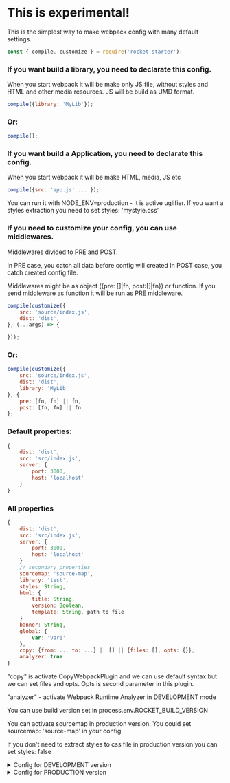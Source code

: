 # This is experimental!

This is the simplest way to make webpack config with many default settings.

```jsx
const { compile, customize } = require('rocket-starter');
```
### If you want build a library, you need to declarate this config.
When you start webpack it will be make only JS file, without styles and HTML and other media resources. JS will be build as UMD format.
```jsx
compile({library: 'MyLib'});
```
### Or:
```jsx
compile();
```
### If you want build a Application, you need to declarate this config.
When you start webpack it will be make HTML, media, JS etc
```jsx
compile({src: 'app.js' ... });
```
You can run it with NODE_ENV=production - it is active uglifier. If you want a styles extraction you need to set styles: 'mystyle.css'

### If you need to customize your config, you can use middlewares.

Middlewares divided to PRE and POST.

In PRE case, you catch all data before config will created
In POST case, you catch created config file.

Middlewares might be as object ({pre: []|fn, post:[]|fn}) or function.
If you send middleware as function it will be run as PRE middleware.
```jsx
compile(customize({
    src: 'source/index.js',
    dist: 'dist',
}, (...args) => {

}));
```
### Or:
```jsx
compile(customize({
    src: 'source/index.js',
    dist: 'dist',
    library: 'MyLib'
}, {
    pre: [fn, fn] || fn,
    post: [fn, fn] || fn
};
```

### Default properties:

```jsx
{
    dist: 'dist',
    src: 'src/index.js',
    server: {
        port: 3000,
        host: 'localhost'
    }
}
```

### All properties

```jsx
{
    dist: 'dist',
    src: 'src/index.js',
    server: {
        port: 3000,
        host: 'localhost'
    }
    // secondary properties
    sourcemap: 'source-map',
    library: 'test',
    styles: String,
    html: {
        title: String,
        version: Boolean,
        template: String, path to file
    }
    banner: String,
    global: {
        var: 'var1'
    },
    copy: {from: ... to: ...} || [] || {files: [], opts: {}},
    analyzer: true    
}
```
"copy" is activate CopyWebpackPlugin and we can use default syntax but we can set files and opts. Opts is second parameter in this plugin.

"analyzer" - activate Webpack Runtime Analyzer in DEVELOPMENT mode

You can use build version set in process.env.ROCKET_BUILD_VERSION

You can activate sourcemap in production version. You could set sourcemap: 'source-map' in your config.

If you don't need to extract styles to css file in production version you can set styles: false

<details>
  <summary>Config for DEVELOPMENT version</summary>
  <pre>
  {
      "cache": true,
      "entry": [
          "/index.js"
      ],
      "devtool": "source-map",
      "output": {
          "publicPath": "/",
          "path": "/dist",
          "filename": "[name].js"
      },
      "stats": {
          "hash": true,
          "version": true,
          "timings": true,
          "assets": true,
          "chunks": true,
          "modules": true,
          "reasons": true,
          "children": true,
          "source": false,
          "errors": true,
          "errorDetails": true,
          "warnings": true,
          "publicPath": true
      },
      "node": {
          "fs": "empty"
      },
      "resolve": {
          "extensions": [
              ".js",
              ".jsx"
          ]
      },
      "devServer": {
          "headers": {
              "Access-Control-Allow-Origin": "*",
              "Access-Control-Allow-Methods": "GET, POST, PUT, DELETE, PATCH, OPTIONS",
              "Access-Control-Allow-Headers": "X-Requested-With, content-type, Authorization"
          },
          "port": 3000,
          "noInfo": true,
          "quiet": false,
          "lazy": false,
          "hot": false,
          "inline": true,
          "stats": "minimal",
          "overlay": {
              "errors": true
          },
          "watchOptions": {
              "aggregateTimeout": 50,
              "ignored": {}
          },
          "historyApiFallback": true,
          "host": "localhost"
      },
      "module": {
          "rules": [
              {
                  "test": /\.html$/,
                  "use": "file-loader?name=[name].[ext]"
              },
              {
                  "test": /\.css$/,
                  "loader": [
                      "style-loader",
                      "css-loader"
                  ]
              },
              {
                  "test": /\.scss/,
                  "loader": [
                      "style-loader",
                      "css-loader",
                      "sass-loader"
                  ]
              },
              {
                  "test": /\.less/,
                  "loader": [
                      "style-loader",
                      "css-loader",
                      "less-loader"
                  ]
              },
              {
                  "test": /\.(js|jsx)$/,
                  "exclude": /node_modules/,
                  "use": [
                      {
                          "loader": "babel-loader",
                          "query": {
                              "cacheDirectory": true,
                              "babelrc": false,
                              "presets": [
                                  [
                                      require.resolve('babel-preset-es2015'), {
                                          modules: false
                                      }
                                  ],
                                  require.resolve('babel-preset-stage-0'),
                                  require.resolve('babel-preset-react')
                              ],
                              "plugins": [
                                  require.resolve('babel-plugin-transform-decorators-legacy')
                              ],
                              "env": {
                                  "production": {
                                      "plugins": [
                                          require.resolve('babel-plugin-transform-react-constant-elements'),
                                          require.resolve('babel-plugin-transform-react-inline-elements'),
                                          require.resolve('babel-plugin-transform-react-pure-class-to-function'),
                                          require.resolve('babel-plugin-transform-react-remove-prop-types'),
                                      ]
                                  }
                              }
                          }
                      }
                  ]
              },
              {
                  "test": /\.(jpe?g|png|gif)$/i,
                  "loaders": [
                      "url-loader?limit=10000&name=images/[name].[ext]"
                  ]
              },
              {
                  "test": /\.(woff(2)?)(\?[a-z0-9=&.]+)?$/,
                  "loader": "url-loader?limit=10000&name=fonts/[name].[ext]"
              },
              {
                  "test": /\.md$/,
                  "loader": "html-loader!markdown-loader"
              },
              {
                  "test": /\.json/,
                  "loader": "json-loader"
              },
              {
                  "test": /\.svg$/,
                  "use": [
                      {
                          "loader": "svg-inline-loader"
                      },
                      {
                          "loader": "svgo-loader",
                          "options": {
                              "plugins": [
                                  {
                                      "removeTitle": true
                                  },
                                  {
                                      "convertColors": {
                                          "shorthex": false
                                      }
                                  },
                                  {
                                      "convertPathData": false
                                  }
                              ]
                          }
                      }
                  ]
              }
          ]
      },
      "plugins": [
          new webpack.optimize.OccurrenceOrderPlugin(),
          new HtmlWebpackPlugin(props.html),
          new webpack.DefinePlugin(Object.assign({
              'process.env': {
                  NODE_ENV: JSON.stringify(process.env.NODE_ENV)
              }
          }, props.global),
          new OpenBrowserPlugin({ url: `http://${props.server.host}:${props.server.port}` }))
      ],
      "externals": []
  }
  </pre>
</details>

<details>
  <summary>Config for PRODUCTION version</summary>
  <pre>
  {
      "cache": true,
      "entry": [
          "/index.js"
      ],
      "devtool": "source-map",
      "output": {
          "publicPath": "/",
          "path": "/dist",
          "filename": "[name].js"
      },
      "stats": {
          "hash": true,
          "version": true,
          "timings": true,
          "assets": true,
          "chunks": true,
          "modules": true,
          "reasons": true,
          "children": true,
          "source": false,
          "errors": true,
          "errorDetails": true,
          "warnings": true,
          "publicPath": true
      },
      "node": {
          "fs": "empty"
      },
      "resolve": {
          "extensions": [
              ".js",
              ".jsx"
          ]
      },
      "devServer": {
          "headers": {
              "Access-Control-Allow-Origin": "*",
              "Access-Control-Allow-Methods": "GET, POST, PUT, DELETE, PATCH, OPTIONS",
              "Access-Control-Allow-Headers": "X-Requested-With, content-type, Authorization"
          },
          "port": 3000,
          "noInfo": true,
          "quiet": false,
          "lazy": false,
          "hot": false,
          "inline": true,
          "stats": "minimal",
          "overlay": {
              "errors": true
          },
          "watchOptions": {
              "aggregateTimeout": 50,
              "ignored": {}
          },
          "historyApiFallback": true,
          "host": "localhost"
      },
      "module": {
          "rules": [
              {
                  "test": /\.html$/,
                  "use": "file-loader?name=[name].[ext]"
              },
              {
                  "test": /\.css$/,
                  "use": [
                      ExtractTextPlugin.extract({
                          fallback: "style-loader",
                          use: { loader: 'css-loader', options: { minimize: true }}
                      })
                  ]
              },
              {
                  "test": /\.scss/,
                  "use": ExtractTextPlugin.extract({
                     fallback: "style-loader",
                     use: [
                         { loader: 'css-loader', options: { minimize: true }},
                         'sass-loader'
                     ]
                 })
              },
              {
                  "test": /\.less/,
                  "use":  ExtractTextPlugin.extract({
                     fallback: "style-loader",
                     use: [
                         { loader: 'css-loader', options: { minimize: true }},
                         'less-loader'
                     ]
                 })
              },
              {
                  "test": /\.(js|jsx)$/,
                  "exclude": /node_modules/,
                  "use": [
                      {
                          "loader": "babel-loader",
                          "query": {
                              "cacheDirectory": true,
                              "babelrc": false,
                              "presets": [
                                  [
                                      require.resolve('babel-preset-es2015'), {
                                          modules: false
                                      }
                                  ],
                                  require.resolve('babel-preset-stage-0'),
                                  require.resolve('babel-preset-react')
                              ],
                              "plugins": [
                                  require.resolve('babel-plugin-transform-decorators-legacy')
                              ],
                              "env": {
                                  "production": {
                                      "plugins": [
                                          require.resolve('babel-plugin-transform-react-constant-elements'),
                                          require.resolve('babel-plugin-transform-react-inline-elements'),
                                          require.resolve('babel-plugin-transform-react-pure-class-to-function'),
                                          require.resolve('babel-plugin-transform-react-remove-prop-types'),
                                      ]
                                  }
                              }
                          }
                      }
                  ]
              },
              {
                  "test": /\.(jpe?g|png|gif)$/i,
                  "loaders": [
                      "url-loader?limit=10000&name=images/[name].[ext]"
                  ]
              },
              {
                  "test": /\.(woff(2)?)(\?[a-z0-9=&.]+)?$/,
                  "loader": "url-loader?limit=10000&name=fonts/[name].[ext]"
              },
              {
                  "test": /\.md$/,
                  "loader": "html-loader!markdown-loader"
              },
              {
                  "test": /\.json/,
                  "loader": "json-loader"
              },
              {
                  "test": /\.svg$/,
                  "use": [
                      {
                          "loader": "svg-inline-loader"
                      },
                      {
                          "loader": "svgo-loader",
                          "options": {
                              "plugins": [
                                  {
                                      "removeTitle": true
                                  },
                                  {
                                      "convertColors": {
                                          "shorthex": false
                                      }
                                  },
                                  {
                                      "convertPathData": false
                                  }
                              ]
                          }
                      }
                  ]
              }
          ]
      },
      "plugins": [
          new webpack.optimize.OccurrenceOrderPlugin(),
          new HtmlWebpackPlugin(props.html),
          new webpack.DefinePlugin(Object.assign({
              'process.env': {
                  NODE_ENV: JSON.stringify(process.env.NODE_ENV)
              }
          }, props.global),
          new webpack.optimize.ModuleConcatenationPlugin(),
          new ExtractTextPlugin(props.path || 'css/styles.css'),
          new ImageminPlugin({
              disable: false,
              optipng: {
                  optimizationLevel: 3
              },
              gifsicle: {
                  optimizationLevel: 1
              },
              jpegtran: {
                  progressive: false
              },
              svgo: {
              },
              pngquant: null,
              plugins: []
          }),
          new CleanWebpackPlugin(props),
          new UglifyJSPlugin({
              sourceMap: false,
              uglifyOptions: {
                  ie8: false,
                  ecma: 5,
                  output: {
                      comments: false,
                      beautify: false,
                  },
                  warnings: false
              }
          }),
          new webpack.BannerPlugin(banner)
      ],
      "externals": []
  }
  </pre>
</details>